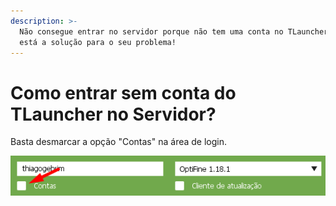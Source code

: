 ```yaml
---
description: >-
  Não consegue entrar no servidor porque não tem uma conta no TLauncher? Aqui
  está a solução para o seu problema!
---
```


# Como entrar sem conta do TLauncher no Servidor?

Basta desmarcar a opção "Contas" na área de login.

![](<../../.gitbook/assets/image (1).png>)
